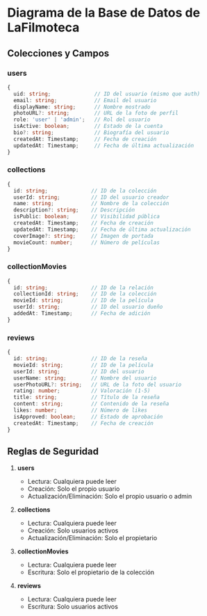 # Diagrama de la Base de Datos de LaFilmoteca

## Colecciones y Campos

### users
```typescript
{
  uid: string;              // ID del usuario (mismo que auth)
  email: string;            // Email del usuario
  displayName: string;      // Nombre mostrado
  photoURL?: string;        // URL de la foto de perfil
  role: 'user' | 'admin';   // Rol del usuario
  isActive: boolean;        // Estado de la cuenta
  bio?: string;             // Biografía del usuario
  createdAt: Timestamp;     // Fecha de creación
  updatedAt: Timestamp;     // Fecha de última actualización
}
```

### collections
```typescript
{
  id: string;              // ID de la colección
  userId: string;          // ID del usuario creador
  name: string;            // Nombre de la colección
  description?: string;    // Descripción
  isPublic: boolean;       // Visibilidad pública
  createdAt: Timestamp;    // Fecha de creación
  updatedAt: Timestamp;    // Fecha de última actualización
  coverImage?: string;     // Imagen de portada
  movieCount: number;      // Número de películas
}
```

### collectionMovies
```typescript
{
  id: string;              // ID de la relación
  collectionId: string;    // ID de la colección
  movieId: string;         // ID de la película
  userId: string;          // ID del usuario dueño
  addedAt: Timestamp;      // Fecha de adición
}
```

### reviews
```typescript
{
  id: string;              // ID de la reseña
  movieId: string;         // ID de la película
  userId: string;          // ID del usuario
  userName: string;        // Nombre del usuario
  userPhotoURL?: string;   // URL de la foto del usuario
  rating: number;          // Valoración (1-5)
  title: string;           // Título de la reseña
  content: string;         // Contenido de la reseña
  likes: number;           // Número de likes
  isApproved: boolean;     // Estado de aprobación
  createdAt: Timestamp;    // Fecha de creación
}
```

## Reglas de Seguridad

1. **users**
   - Lectura: Cualquiera puede leer
   - Creación: Solo el propio usuario
   - Actualización/Eliminación: Solo el propio usuario o admin

2. **collections**
   - Lectura: Cualquiera puede leer
   - Creación: Solo usuarios activos
   - Actualización/Eliminación: Solo el propietario

3. **collectionMovies**
   - Lectura: Cualquiera puede leer
   - Escritura: Solo el propietario de la colección

4. **reviews**
   - Lectura: Cualquiera puede leer
   - Escritura: Solo usuarios activos